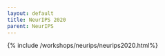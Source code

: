 ```yaml
---
layout: default
title: NeurIPS 2020
parent: NeurIPS
---
```

{% include /workshops/neurips/neurips2020.html%}
